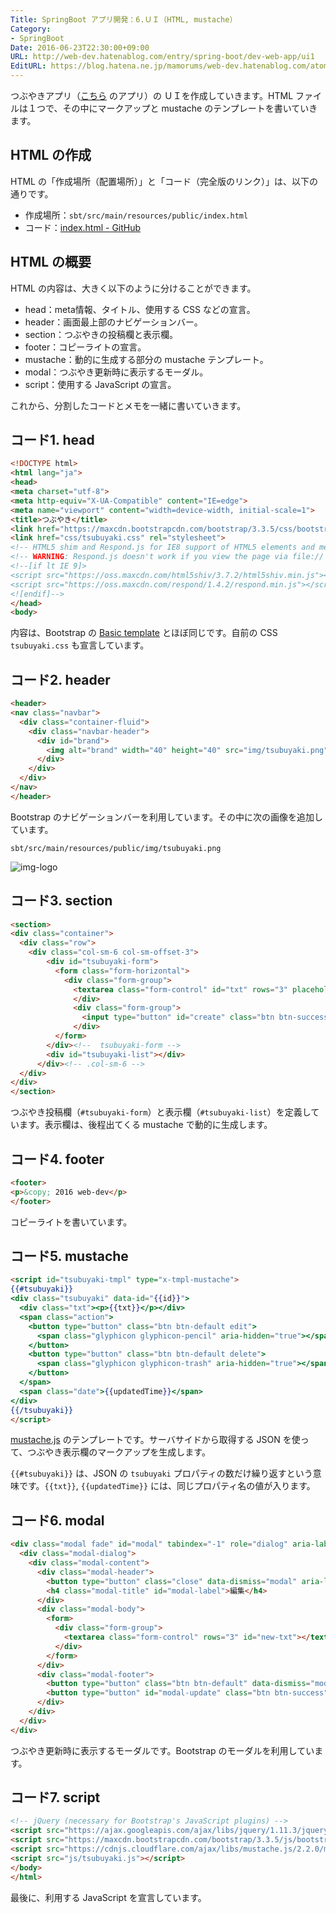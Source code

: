 ```yaml
---
Title: SpringBoot アプリ開発：6.ＵＩ（HTML, mustache）
Category:
- SpringBoot
Date: 2016-06-23T22:30:00+09:00
URL: http://web-dev.hatenablog.com/entry/spring-boot/dev-web-app/ui1
EditURL: https://blog.hatena.ne.jp/mamorums/web-dev.hatenablog.com/atom/entry/10328749687179183836
---
```


つぶやきアプリ（[こちら](/entry/spring-boot/dev-web-app/overview) のアプリ）の ＵＩを作成していきます。HTML ファイルは１つで、その中にマークアップと mustache のテンプレートを書いていきます。


## HTML の作成
HTML の「作成場所（配置場所）」と「コード（完全版のリンク）」は、以下の通りです。

- 作成場所：`sbt/src/main/resources/public/index.html`
- コード：[index.html - GitHub](https://github.com/mamorum/blog/blob/master/code/sbt/src/main/resources/public/index.html) 


## HTML の概要
HTML の内容は、大きく以下のように分けることができます。

- head：meta情報、タイトル、使用する CSS などの宣言。
- header：画面最上部のナビゲーションバー。
- section：つぶやきの投稿欄と表示欄。
- footer：コピーライトの宣言。
- mustache：動的に生成する部分の mustache テンプレート。
- modal：つぶやき更新時に表示するモーダル。
- script：使用する JavaScript の宣言。

これから、分割したコードとメモを一緒に書いていきます。


## コード1. head
```html
<!DOCTYPE html>
<html lang="ja">
<head>
<meta charset="utf-8">
<meta http-equiv="X-UA-Compatible" content="IE=edge">
<meta name="viewport" content="width=device-width, initial-scale=1">
<title>つぶやき</title>
<link href="https://maxcdn.bootstrapcdn.com/bootstrap/3.3.5/css/bootstrap.min.css" rel="stylesheet">
<link href="css/tsubuyaki.css" rel="stylesheet">
<!-- HTML5 shim and Respond.js for IE8 support of HTML5 elements and media queries -->
<!-- WARNING: Respond.js doesn't work if you view the page via file:// -->
<!--[if lt IE 9]>
<script src="https://oss.maxcdn.com/html5shiv/3.7.2/html5shiv.min.js"></script>
<script src="https://oss.maxcdn.com/respond/1.4.2/respond.min.js"></script>
<![endif]-->
</head>
<body>
```

内容は、Bootstrap の [Basic template](http://getbootstrap.com/getting-started/#template) とほぼ同じです。自前の CSS `tsubuyaki.css` も宣言しています。


## コード2. header
```html
<header>
<nav class="navbar">
  <div class="container-fluid">
    <div class="navbar-header">
      <div id="brand">
        <img alt="brand" width="40" height="40" src="img/tsubuyaki.png">
      </div>
    </div>
  </div>
</nav>
</header>
```

Bootstrap のナビゲーションバーを利用しています。その中に次の画像を追加しています。

`sbt/src/main/resources/public/img/tsubuyaki.png`

![img-logo](http://cdn-ak.f.st-hatena.com/images/fotolife/m/mamorums/20160815/20160815122745.png)


## コード3. section
```html
<section>
<div class="container">
  <div class="row">
    <div class="col-sm-6 col-sm-offset-3">
        <div id="tsubuyaki-form">
          <form class="form-horizontal">
            <div class="form-group">
              <textarea class="form-control" id="txt" rows="3" placeholder="ひとこと"></textarea>
              </div>
              <div class="form-group">
                <input type="button" id="create" class="btn btn-success pull-right" value="つぶやく">
              </div>
          </form>
        </div><!--  tsubuyaki-form -->
        <div id="tsubuyaki-list"></div>
      </div><!-- .col-sm-6 -->
  </div>
</div>
</section>
```

つぶやき投稿欄（`#tsubuyaki-form`）と表示欄（`#tsubuyaki-list`）を定義しています。表示欄は、後程出てくる mustache で動的に生成します。


## コード4. footer
```html
<footer>
<p>&copy; 2016 web-dev</p>
</footer>
```

コピーライトを書いています。


## コード5. mustache
```html
<script id="tsubuyaki-tmpl" type="x-tmpl-mustache">
{{#tsubuyaki}}
<div class="tsubuyaki" data-id="{{id}}">
  <div class="txt"><p>{{txt}}</p></div>
  <span class="action">
    <button type="button" class="btn btn-default edit">
      <span class="glyphicon glyphicon-pencil" aria-hidden="true"></span> 編集
    </button>
    <button type="button" class="btn btn-default delete">
      <span class="glyphicon glyphicon-trash" aria-hidden="true"></span> 削除
    </button>
  </span>
  <span class="date">{{updatedTime}}</span>
</div>
{{/tsubuyaki}}
</script>
```

[mustache.js](https://github.com/janl/mustache.js/) のテンプレートです。サーバサイドから取得する JSON を使って、つぶやき表示欄のマークアップを生成します。

`{{#tsubuyaki}}` は、JSON の `tsubuyaki` プロパティの数だけ繰り返すという意味です。`{{txt}}`, `{{updatedTime}}` には、同じプロパティ名の値が入ります。


## コード6. modal
```html
<div class="modal fade" id="modal" tabindex="-1" role="dialog" aria-labelledby="modal-label" aria-hidden="true">
  <div class="modal-dialog">
    <div class="modal-content">
      <div class="modal-header">
        <button type="button" class="close" data-dismiss="modal" aria-label="Close"><span aria-hidden="true">&times;</span></button>
        <h4 class="modal-title" id="modal-label">編集</h4>
      </div>
      <div class="modal-body">
        <form>
          <div class="form-group">
            <textarea class="form-control" rows="3" id="new-txt"></textarea>
          </div>
        </form>
      </div>
      <div class="modal-footer">
        <button type="button" class="btn btn-default" data-dismiss="modal">キャンセル</button>
        <button type="button" id="modal-update" class="btn btn-success">更新</button>
      </div>
    </div>
  </div>
</div>
```

つぶやき更新時に表示するモーダルです。Bootstrap のモーダルを利用しています。


## コード7. script
```html
<!-- jQuery (necessary for Bootstrap's JavaScript plugins) -->
<script src="https://ajax.googleapis.com/ajax/libs/jquery/1.11.3/jquery.min.js"></script>
<script src="https://maxcdn.bootstrapcdn.com/bootstrap/3.3.5/js/bootstrap.min.js"></script>
<script src="https://cdnjs.cloudflare.com/ajax/libs/mustache.js/2.2.0/mustache.min.js"></script>
<script src="js/tsubuyaki.js"></script>
</body>
</html>
```

最後に、利用する JavaScript を宣言しています。
